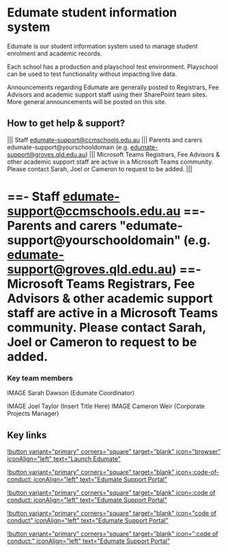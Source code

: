 # Edumate student information system
Edumate is our student information system used to manage student enrolment and academic records.

Each school has a production and playschool test environment. Playschool can be used to test functionality without impacting live data.

Announcements regarding Edumate are generally posted to Registrars, Fee Advisors and academic support staff using their SharePoint team sites. More general announcements will be posted on this site.

## How to get help & support?
||| Staff
edumate-support@ccmschools.edu.au
||| Parents and carers
edumate-support@yourschooldomain
(e.g. edumate-support@groves.qld.edu.au)
||| Microsoft Teams
Registrars, Fee Advisors & other academic support staff are active in a Microsoft Teams community. Please contact Sarah, Joel or Cameron to request to be added.
|||

==- Staff
edumate-support@ccmschools.edu.au
==- Parents and carers
"edumate-support@yourschooldomain"
(e.g. edumate-support@groves.qld.edu.au)
==- Microsoft Teams
Registrars, Fee Advisors & other academic support staff are active in a Microsoft Teams community. Please contact Sarah, Joel or Cameron to request to be added.
===


### Key team members
IMAGE Sarah Dawson (Edumate Coordinator)

IMAGE Joel Taylor (Insert Title Here)
IMAGE Cameron Weir (Corporate Projects Manager)

## Key links
[!button variant="primary" corners="square" target="blank" icon="browser" iconAlign="left" text="Launch Edumate"](https://staff.ccmschools.app/)

[!button variant="primary" corners="square" target="blank" icon=:code-of-conduct: iconAlign="left" text="Edumate Support Portal"](https://support.edumate.app/)

[!button variant="primary" corners="square" target="blank" icon=:code of conduct: iconAlign="left" text="Edumate Support Portal"](https://support.edumate.app/)

[!button variant="primary" corners="square" target="blank" icon="code of conduct" iconAlign="left" text="Edumate Support Portal"](https://support.edumate.app/)

[!button variant="primary" corners="square" target="blank" icon=":code of conduct:" iconAlign="left" text="Edumate Support Portal"](https://support.edumate.app/)